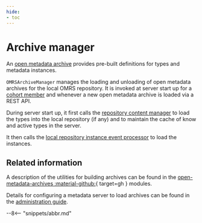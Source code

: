 ```yaml
---
hide:
- toc
---
```


<!-- SPDX-License-Identifier: CC-BY-4.0 -->
<!-- Copyright Contributors to the Egeria project. -->

# Archive manager

An [open metadata archive](../open-metadata-archive) provides pre-built definitions
for types and metadata instances.

`OMRSArchiveManager` manages the loading and unloading of open metadata archives for the local OMRS repository. It is invoked at server start up for a [cohort member](/services/omrs/cohort/#cohort-members) and whenever a new open metadata archive is loaded via a REST API.
 
During server start up, it first calls the [repository content manager](repository-content-manager.md) to load the types into the local repository (if any) and to maintain the cache of know and active types in the server.

It then calls the [local repository instance event processor](local-repository-instance-event-processor.md) to load the instances.

## Related information

A description of the utilities for building archives can be found in the [open-metadata-archives :material-github:](https://github.com/odpi/egeria/tree/main/open-metadata-resources/open-metadata-archives){ target=gh } modules.

Details for configuring a metadata server to load archives can be found in the [administration guide](/guides/admin/servers/configuring-a-metadata-access-store/#load-metadata).

--8<-- "snippets/abbr.md"
